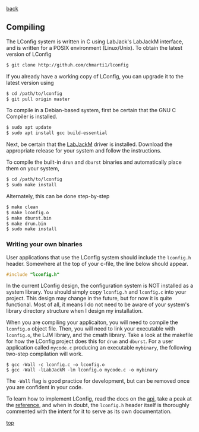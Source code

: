 [back](documentation.md)

## <a name="compiling"></a> Compiling

The LConfig system is written in C using LabJack's LabJackM interface, and is written for a POSIX environment (Linux/Unix).  To obtain the latest version of LConfig

```bash
$ git clone http://githuh.com/chmarti1/lconfig
```

If you already have a working copy of LConfig, you can upgrade it to the latest version using
```bash
$ cd /path/to/lconfig
$ git pull origin master
```

To compile in a Debian-based system, first be certain that the GNU C Compiler is installed.

```bash
$ sudo apt update
$ sudo apt install gcc build-essential
```

Next, be certain that the [LabJackM](https://labjack.com/support/software/installers/ljm) driver is installed.  Download the appropriate release for your system and follow the instructions.

To compile the built-in `drun` and `dburst` binaries and automatically place them on your system,
```bash
$ cd /path/to/lconfig
$ sudo make install
```
Alternately, this can be done step-by-step
```bash
$ make clean
$ make lconfig.o
$ make dburst.bin
$ make drun.bin
$ sudo make install
```

### Writing your own binaries

User applications that use the LConfig system should include the `lconfig.h` header.  Somewhere at the top of your c-file, the line below should appear.  

```C
#include "lconfig.h"
```

In the current LConfig design, the configuration system is NOT installed as a system library.  You should simply copy `lconfig.h` and `lconfig.c` into your project.  This design may change in the future, but for now it is quite functional.  Most of all, it means I do not need to be aware of your system's library directory structure when I design my installation.

When you are compiling your applicaiton, you will need to compile the `lconfig.o` object file.  Then, you will need to link your executable with `lconfig.o`, the LJM library, and the cmath library.  Take a look at the makefile for how the LConfig project does this for `drun` and `dburst`.  For a user application called `mycode.c` producing an executable `mybinary`, the following two-step compilation will work.
```
$ gcc -Wall -c lconfig.c -o lconfig.o
$ gcc -Wall -lLabJackM -lm lconfig.o mycode.c -o mybinary
```
The `-Wall` flag is good practice for development, but can be removed once you are confident in your code.

To learn how to implement LConfig, read the docs on the [api](api.md), take a peak at the [reference](reference.md), and when in doubt, the `lconfig.h` header itself is thoroughly commented with the intent for it to serve as its own documentation.

[top](#compiling)